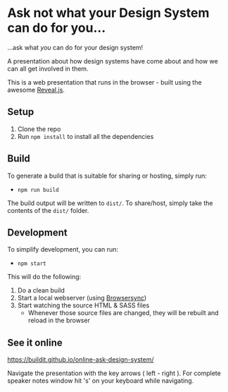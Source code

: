 # Ask not what your Design System can do for you...

...ask what _you_ can do for your design system!

A presentation about how design systems have come about and how we can all get involved in them.

This is a web presentation that runs in the browser - built using the awesome [Reveal.js](http://lab.hakim.se/reveal-js/).

## Setup

1. Clone the repo
1. Run `npm install` to install all the dependencies


## Build

To generate a build that is suitable for sharing or hosting, simply run:

* `npm run build`

The build output will be written to `dist/`. To share/host, simply take the contents of the `dist/` folder.


## Development

To simplify development, you can run:

* `npm start`

This will do the following:

1. Do a clean build
1. Start a local webserver (using [Browsersync](https://www.browsersync.io/))
1. Start watching the source HTML & SASS files
    * Whenever those source files are changed, they will be rebuilt and reload in the browser
    
## See it online

https://buildit.github.io/online-ask-design-system/

Navigate the presentation with the key arrows ( left - right ). For complete speaker notes window hit 's' on your keyboard while navigating.
